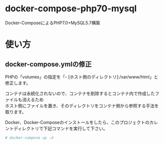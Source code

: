# docker-compose-php70-mysql
Docker-ComposeによるPHP7.0+MySQL5.7構築

# 使い方

## docker-compose.ymlの修正

PHPの「volumes」の指定を「- [ホスト側のディレクトリ]:/var/www/html」と修正します。  
  
コンテナは永続化されないので、コンテナを削除するとコンテナ内で作成したファイルも消えるため  
ホスト側にファイルを置き、そのディレクトリをコンテナ側から参照する手法を取ります。
  
Docker、Docker-Composeのインストールをしたら、このプロジェクトのカレントディレクトリで下記コマンドを実行して下さい。  
  
```bash
# docker-compose up -d
```
